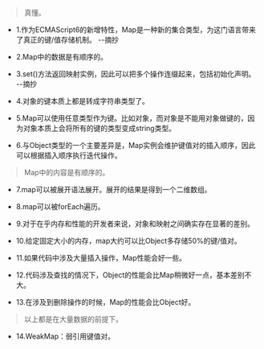 >真懂。

- 1.作为ECMAScript6的新增特性，Map是一种新的集合类型，为这门语言带来了真正的键/值存储机制。 --摘抄

- 2.Map中的数据是有顺序的。

- 3.set()方法返回映射实例，因此可以把多个操作连缀起来，包括初始化声明。 --摘抄

- 4.对象的键本质上都是转成字符串类型了。

- 5.Map可以使用任意类型作为键。比如对象，而对象是不能用对象做键的，因为对象本质上会将所有的键的类型变成string类型。

- 6.与Object类型的一个主要差异是，Map实例会维护键值对的插入顺序，因此可以根据插入顺序执行迭代操作。

>Map中的内容是有顺序的。

- 7.map可以被展开语法展开。展开的结果是得到一个二维数组。

- 8.map可以被forEach遍历。

- 9.对于在乎内存和性能的开发者来说，对象和映射之间确实存在显著的差别。

- 10.给定固定大小的内存，map大约可以比Object多存储50%的键/值对。

- 11.如果代码中涉及大量插入操作，Map性能会好一些。

- 12.代码涉及查找的情况下，Object的性能会比Map稍微好一点，基本差别不大。

- 13.在涉及到删除操作的时候，Map的性能会比Object好。

>以上都是在大量数据的前提下。

- 14.WeakMap：弱引用键值对。

